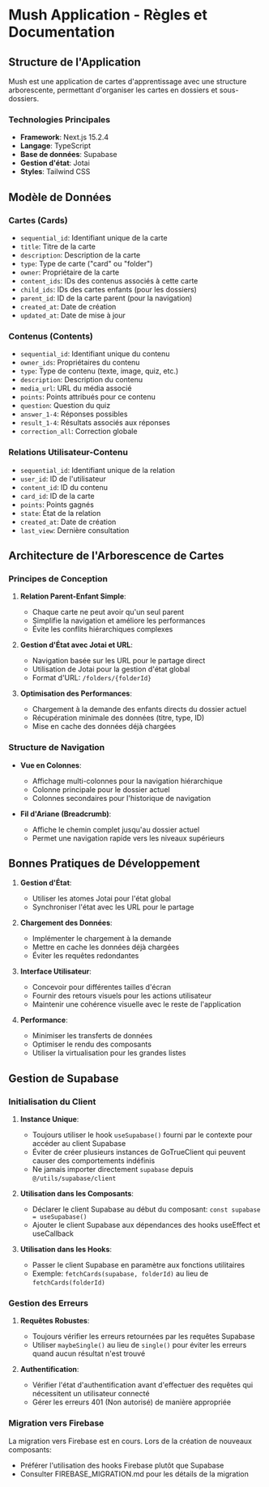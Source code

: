 # Mush Application - Règles et Documentation

## Structure de l'Application

Mush est une application de cartes d'apprentissage avec une structure arborescente, permettant d'organiser les cartes en dossiers et sous-dossiers.

### Technologies Principales

- **Framework**: Next.js 15.2.4
- **Langage**: TypeScript
- **Base de données**: Supabase
- **Gestion d'état**: Jotai
- **Styles**: Tailwind CSS

## Modèle de Données

### Cartes (Cards)

- `sequential_id`: Identifiant unique de la carte
- `title`: Titre de la carte
- `description`: Description de la carte
- `type`: Type de carte ("card" ou "folder")
- `owner`: Propriétaire de la carte
- `content_ids`: IDs des contenus associés à cette carte
- `child_ids`: IDs des cartes enfants (pour les dossiers)
- `parent_id`: ID de la carte parent (pour la navigation)
- `created_at`: Date de création
- `updated_at`: Date de mise à jour

### Contenus (Contents)

- `sequential_id`: Identifiant unique du contenu
- `owner_ids`: Propriétaires du contenu
- `type`: Type de contenu (texte, image, quiz, etc.)
- `description`: Description du contenu
- `media_url`: URL du média associé
- `points`: Points attribués pour ce contenu
- `question`: Question du quiz
- `answer_1-4`: Réponses possibles
- `result_1-4`: Résultats associés aux réponses
- `correction_all`: Correction globale

### Relations Utilisateur-Contenu

- `sequential_id`: Identifiant unique de la relation
- `user_id`: ID de l'utilisateur
- `content_id`: ID du contenu
- `card_id`: ID de la carte
- `points`: Points gagnés
- `state`: État de la relation
- `created_at`: Date de création
- `last_view`: Dernière consultation

## Architecture de l'Arborescence de Cartes

### Principes de Conception

1. **Relation Parent-Enfant Simple**:
   - Chaque carte ne peut avoir qu'un seul parent
   - Simplifie la navigation et améliore les performances
   - Évite les conflits hiérarchiques complexes

2. **Gestion d'État avec Jotai et URL**:
   - Navigation basée sur les URL pour le partage direct
   - Utilisation de Jotai pour la gestion d'état global
   - Format d'URL: `/folders/{folderId}`

3. **Optimisation des Performances**:
   - Chargement à la demande des enfants directs du dossier actuel
   - Récupération minimale des données (titre, type, ID)
   - Mise en cache des données déjà chargées

### Structure de Navigation

- **Vue en Colonnes**:
   - Affichage multi-colonnes pour la navigation hiérarchique
   - Colonne principale pour le dossier actuel
   - Colonnes secondaires pour l'historique de navigation

- **Fil d'Ariane (Breadcrumb)**:
   - Affiche le chemin complet jusqu'au dossier actuel
   - Permet une navigation rapide vers les niveaux supérieurs

## Bonnes Pratiques de Développement

1. **Gestion d'État**:
   - Utiliser les atomes Jotai pour l'état global
   - Synchroniser l'état avec les URL pour le partage

2. **Chargement des Données**:
   - Implémenter le chargement à la demande
   - Mettre en cache les données déjà chargées
   - Éviter les requêtes redondantes

3. **Interface Utilisateur**:
   - Concevoir pour différentes tailles d'écran
   - Fournir des retours visuels pour les actions utilisateur
   - Maintenir une cohérence visuelle avec le reste de l'application

4. **Performance**:
   - Minimiser les transferts de données
   - Optimiser le rendu des composants
   - Utiliser la virtualisation pour les grandes listes

## Gestion de Supabase

### Initialisation du Client

1. **Instance Unique**:
   - Toujours utiliser le hook `useSupabase()` fourni par le contexte pour accéder au client Supabase
   - Éviter de créer plusieurs instances de GoTrueClient qui peuvent causer des comportements indéfinis
   - Ne jamais importer directement `supabase` depuis `@/utils/supabase/client`

2. **Utilisation dans les Composants**:
   - Déclarer le client Supabase au début du composant: `const supabase = useSupabase()`
   - Ajouter le client Supabase aux dépendances des hooks useEffect et useCallback

3. **Utilisation dans les Hooks**:
   - Passer le client Supabase en paramètre aux fonctions utilitaires
   - Exemple: `fetchCards(supabase, folderId)` au lieu de `fetchCards(folderId)`

### Gestion des Erreurs

1. **Requêtes Robustes**:
   - Toujours vérifier les erreurs retournées par les requêtes Supabase
   - Utiliser `maybeSingle()` au lieu de `single()` pour éviter les erreurs quand aucun résultat n'est trouvé

2. **Authentification**:
   - Vérifier l'état d'authentification avant d'effectuer des requêtes qui nécessitent un utilisateur connecté
   - Gérer les erreurs 401 (Non autorisé) de manière appropriée

### Migration vers Firebase

La migration vers Firebase est en cours. Lors de la création de nouveaux composants:
- Préférer l'utilisation des hooks Firebase plutôt que Supabase
- Consulter FIREBASE_MIGRATION.md pour les détails de la migration


